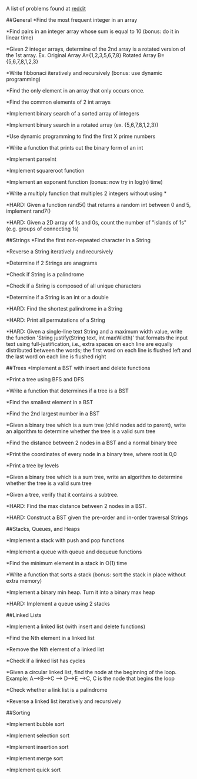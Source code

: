 
A list of problems found at [reddit](https://www.reddit.com/r/cscareerquestions/comments/20ahfq/heres_a_pretty_big_list_of_programming_interview/)

##General
*Find the most frequent integer in an array

*Find pairs in an integer array whose sum is equal to 10 (bonus: do it in linear time)

*Given 2 integer arrays, determine of the 2nd array is a rotated version of the 1st array. Ex. Original Array A={1,2,3,5,6,7,8} Rotated Array B={5,6,7,8,1,2,3}

*Write fibbonaci iteratively and recursively (bonus: use dynamic programming)

*Find the only element in an array that only occurs once.

*Find the common elements of 2 int arrays

*Implement binary search of a sorted array of integers

*Implement binary search in a rotated array (ex. {5,6,7,8,1,2,3})

*Use dynamic programming to find the first X prime numbers

*Write a function that prints out the binary form of an int

*Implement parseInt

*Implement squareroot function

*Implement an exponent function (bonus: now try in log(n) time)

*Write a multiply function that multiples 2 integers without using *

*HARD: Given a function rand5() that returns a random int between 0 and 5, implement rand7()

*HARD: Given a 2D array of 1s and 0s, count the number of "islands of 1s" (e.g. groups of connecting 1s)

##Strings
*Find the first non-repeated character in a String

*Reverse a String iteratively and recursively

*Determine if 2 Strings are anagrams

*Check if String is a palindrome

*Check if a String is composed of all unique characters

*Determine if a String is an int or a double

*HARD: Find the shortest palindrome in a String

*HARD: Print all permutations of a String

*HARD: Given a single-line text String and a maximum width value, write the function 'String justify(String text, int maxWidth)' that formats the input text using full-justification, i.e., extra spaces on each line are equally distributed between the words; the first word on each line is flushed left and the last word on each line is flushed right

##Trees
*Implement a BST with insert and delete functions

*Print a tree using BFS and DFS

*Write a function that determines if a tree is a BST

*Find the smallest element in a BST

*Find the 2nd largest number in a BST

*Given a binary tree which is a sum tree (child nodes add to parent), write an algorithm to determine whether the tree is a valid sum tree

*Find the distance between 2 nodes in a BST and a normal binary tree

*Print the coordinates of every node in a binary tree, where root is 0,0

*Print a tree by levels

*Given a binary tree which is a sum tree, write an algorithm to determine whether the tree is a valid sum tree

*Given a tree, verify that it contains a subtree.

*HARD: Find the max distance between 2 nodes in a BST.

*HARD: Construct a BST given the pre-order and in-order traversal Strings

##Stacks, Queues, and Heaps

*Implement a stack with push and pop functions

*Implement a queue with queue and dequeue functions

*Find the minimum element in a stack in O(1) time

*Write a function that sorts a stack (bonus: sort the stack in place without extra memory)

*Implement a binary min heap. Turn it into a binary max heap

*HARD: Implement a queue using 2 stacks

##Linked Lists

*Implement a linked list (with insert and delete functions)

*Find the Nth element in a linked list

*Remove the Nth element of a linked list

*Check if a linked list has cycles

*Given a circular linked list, find the node at the beginning of the loop. 
Example: A-->B-->C --> D-->E -->C, C is the node that begins the loop

*Check whether a link list is a palindrome

*Reverse a linked list iteratively and recursively

##Sorting

*Implement bubble sort

*Implement selection sort

*Implement insertion sort

*Implement merge sort

*Implement quick sort
